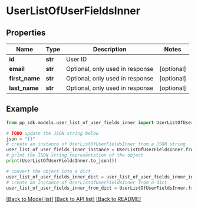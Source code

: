 # UserListOfUserFieldsInner


## Properties

Name | Type | Description | Notes
------------ | ------------- | ------------- | -------------
**id** | **str** | User ID | 
**email** | **str** | Optional, only used in response | [optional] 
**first_name** | **str** | Optional, only used in response | [optional] 
**last_name** | **str** | Optional, only used in response | [optional] 

## Example

```python
from pp_sdk.models.user_list_of_user_fields_inner import UserListOfUserFieldsInner

# TODO update the JSON string below
json = "{}"
# create an instance of UserListOfUserFieldsInner from a JSON string
user_list_of_user_fields_inner_instance = UserListOfUserFieldsInner.from_json(json)
# print the JSON string representation of the object
print(UserListOfUserFieldsInner.to_json())

# convert the object into a dict
user_list_of_user_fields_inner_dict = user_list_of_user_fields_inner_instance.to_dict()
# create an instance of UserListOfUserFieldsInner from a dict
user_list_of_user_fields_inner_from_dict = UserListOfUserFieldsInner.from_dict(user_list_of_user_fields_inner_dict)
```
[[Back to Model list]](../README.md#documentation-for-models) [[Back to API list]](../README.md#documentation-for-api-endpoints) [[Back to README]](../README.md)


